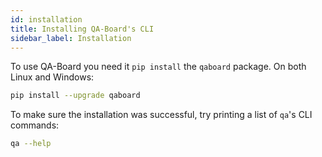 ```yaml
---
id: installation
title: Installing QA-Board's CLI
sidebar_label: Installation
---
```


To use QA-Board you need it `pip install` the `qaboard` package. On both Linux and Windows:

```bash
pip install --upgrade qaboard
```

To make sure the installation was successful, try printing a list of `qa`'s CLI commands:

```bash
qa --help
```
